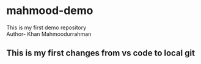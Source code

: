 # mahmood-demo
This is my first demo repository
<br>
Author- Khan Mahmoodurrahman

## This is my first changes from vs code to local git